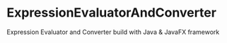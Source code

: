 # ExpressionEvaluatorAndConverter
Expression Evaluator and Converter build with Java &amp; JavaFX framework

